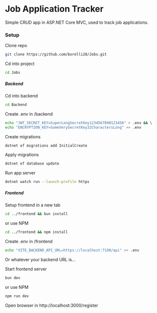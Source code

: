 # Job Application Tracker
Simple CRUD app in ASP.NET Core MVC, used to track job applications.

### Setup
Clone repo
```bash
git clone https://github.com/borelli28/Jobs.git
```

Cd into project
```bash
cd Jobs
```

##### Backend
Cd into backend
```bash
cd Backend
```

Create .env in /backend
```bash
echo "JWT_SECRET_KEY=SuperLongSecretKey1234567890123456" > .env && \
echo "ENCRYPTION_KEY=SomeVerySecretKey32CharactersLong" >> .env
```

Create migrations
```bash
dotnet ef migrations add InitialCreate
```

Apply migrations
```bash
dotnet ef database update
```

Run app server
```bash
dotnet watch run --launch-profile https
```

##### Frontend
Setup frontend in a new tab
```bash
cd ../frontend && bun install
```
or use NPM
```bash
cd ../frontend && npm install
```

Create .env in /frontend
```bash
echo "VITE_BACKEND_API_URL=https://localhost:7190/api" >> .env
```
Or whatever your backend URL is...

Start frontend server
```bash
bun dev
```
or use NPM
```bash
npm run dev
```

Open browser in http://localhost:3000/register